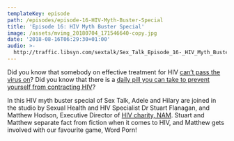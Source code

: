 ```yaml
---
templateKey: episode
path: /episodes/episode-16-HIV-Myth-Buster-Special
title: 'Episode 16: HIV Myth Buster Special'
image: /assets/mvimg_20180704_171546640-copy.jpg
date: '2018-08-16T06:29:30+01:00'
audio: >-
  http://traffic.libsyn.com/sextalk/Sex_Talk_Episode_16-_HIV_Myth_Buster_Special.mp3
---
```

Did you know that somebody on effective treatment for HIV [can’t pass the virus on](http://www.aidsmap.com/The-Undetectable-Untransmittable-message-goes-global-II-NN-and-BB/page/3311922/)? Did you know that there is a [daily pill you can take to prevent yourself from contracting HIV](https://www.iwantprepnow.co.uk/about/)?

In this HIV myth buster special of Sex Talk, Adele and Hilary are joined in the studio by Sexual Health and HIV Specialist Dr Stuart Flanagan, and Matthew Hodson, Executive Director of [HIV charity, NAM](https://www.aidsmap.com/). Stuart and Matthew separate fact from fiction when it comes to HIV, and Matthew gets involved with our favourite game, Word Porn!
